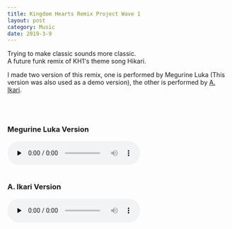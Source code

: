 ```yaml
---
title: Kingdom Hearts Remix Project Wave 1
layout: post
category: Music
date: 2019-3-9
---
```

Trying to make classic sounds more classic.<br/>
A future funk remix of KH1's theme song Hikari.

I made two version of this remix, one is performed by Megurine Luka &#40;This version was also used as a demo version&#41;, the other is performed by <a href="http://space.bilibili.com/436256/#/" target="_blank">A. Ikari</a>.

<br/><br/>
							
### Megurine Luka Version
<audio id="audio" controls="" preload="none">
<source id="mp3" src="../music/remix/Hikari (O'mletto's Remix) (Luka Ver.).mp3" type="audio/mpeg">
</audio>
<br/><br/>

### A. Ikari Version
<audio id="audio" controls="" preload="none">
<source id="mp3" src="../music/remix/Hikari (O'mletto's Remix) (A. Ikari Ver.).mp3" type="audio/mpeg">
</audio>